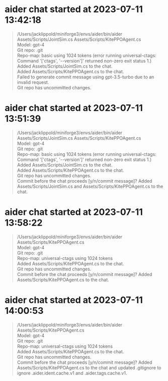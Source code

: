 
# aider chat started at 2023-07-11 13:42:18

> /Users/jacklippold/miniforge3/envs/aider/bin/aider Assets/Scripts/JointSim.cs Assets/Scripts/KitePPOAgent.cs  
> Model: gpt-4  
> Git repo: .git  
> Repo-map: basic using 1024 tokens (error running universal-ctags: Command '['ctags', '--version']' returned non-zero exit status 1.)  
> Added Assets/Scripts/JointSim.cs to the chat.  
> Added Assets/Scripts/KitePPOAgent.cs to the chat.  
> Failed to generate commit message using gpt-3.5-turbo due to an invalid request.  
> Git repo has uncommitted changes.  

# aider chat started at 2023-07-11 13:51:39

> /Users/jacklippold/miniforge3/envs/aider/bin/aider Assets/Scripts/JointSim.cs Assets/Scripts/KitePPOAgent.cs  
> Model: gpt-4  
> Git repo: .git  
> Repo-map: basic using 1024 tokens (error running universal-ctags: Command '['ctags', '--version']' returned non-zero exit status 1.)  
> Added Assets/Scripts/JointSim.cs to the chat.  
> Added Assets/Scripts/KitePPOAgent.cs to the chat.  
> Git repo has uncommitted changes.  
> Commit before the chat proceeds [y/n/commit message]? Added Assets/Scripts/JointSim.cs and Assets/Scripts/KitePPOAgent.cs to the chat.  

# aider chat started at 2023-07-11 13:58:22

> /Users/jacklippold/miniforge3/envs/aider/bin/aider Assets/Scripts/KitePPOAgent.cs  
> Model: gpt-4  
> Git repo: .git  
> Repo-map: universal-ctags using 1024 tokens  
> Added Assets/Scripts/KitePPOAgent.cs to the chat.  
> Git repo has uncommitted changes.  
> Commit before the chat proceeds [y/n/commit message]? Added Assets/Scripts/KitePPOAgent.cs to the chat.  

# aider chat started at 2023-07-11 14:00:53

> /Users/jacklippold/miniforge3/envs/aider/bin/aider Assets/Scripts/KitePPOAgent.cs  
> Model: gpt-4  
> Git repo: .git  
> Repo-map: universal-ctags using 1024 tokens  
> Added Assets/Scripts/KitePPOAgent.cs to the chat.  
> Git repo has uncommitted changes.  
> Commit before the chat proceeds [y/n/commit message]? Added Assets/Scripts/KitePPOAgent.cs to the chat and updated .gitignore to ignore .aider.ident.cache.v1 and .aider.tags.cache.v1.  
